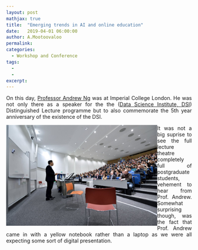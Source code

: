 ```yaml
---
layout: post
mathjax: true
title:  "Emerging trends in AI and online education"
date:   2019-04-01 06:00:00
author: A.Mootoovaloo
permalink:
categories:
  - Workshop and Conference
tags:
  - 
  -
excerpt:
---
```


<p align="justify">On this day, <a href="https://www.coursera.org/instructor/andrewng">Professor Andrew Ng</a> was at Imperial College London. He was not only there as a speaker for the the (<a href="https://www.imperial.ac.uk/data-science/">Data Science Institute, DSI</a>) Distinguished Lecture programme but to also commemorate the 5th year anniversary of the existence of the DSI.</p>

<img src="/images/andrew-ng.jpg" align="left" width = "410"/>

<p align="justify">It was not a big suprise to see the full lecture theatre completely full of postgraduate students, vehement to hear from Prof. Andrew. Somewhat surprising though, was the fact that Prof. Andrew came in with a yellow notebook rather than a laptop as we were all expecting some sort of digital presentation.</p>


